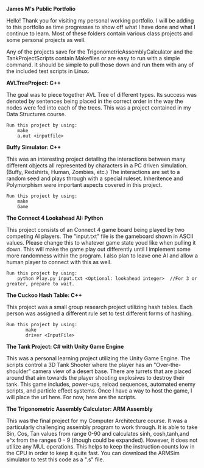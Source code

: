 **James M's Public Portfolio** 

Hello! Thank you for visiting my personal working portfolio. I will be adding to this portfolio as time progresses to show off what I have done and what I continue to learn. Most of these folders contain various class projects and some personal projects as well.

Any of the projects save for the TrigonometricAssemblyCalculator and the TankProjectScripts contain Makefiles or are easy to run with a simple command. It should be simple to pull those down and run them with any of the included test scripts in Linux. 

**AVLTreeProject: C++** 

The goal was to piece together AVL Tree of different types. Its success was denoted by sentences being placed in the correct order in the way the nodes were fed into each of the trees. This was a project contained in my Data Structures course.
    
    Run this project by using:
        make
        a.out <inputfile>
        
 **Buffy Simulator: C++**
 
 This was an interesting project detailing the interactions between many different objects all represented by characters in a PC driven simulation.
(Buffy, Redshirts, Human, Zombies, etc.) The interactions are set to a random seed and plays through with a special ruleset. Inheritence and Polymorphism were important aspects covered in this project.

    Run this project by using:
        make
        Game

**The Connect 4 Lookahead AI: Python**

This project consists of an Connect 4 game board being played by two competing AI players. The "input.txt" file is the gameboard shown in ASCII values. Please change this to whatever game state youd like when pulling it down. This will make the game play out differently until I implement some more randomness within the program. I also plan to leave one AI and allow a human player to connect with this as well. 

    Run this project by using:
        python Play.py input.txt <Optional: lookahead integer>  //For 3 or greater, prepare to wait.

**The Cuckoo Hash Table: C++**

This project was a small group research project utilizing hash tables. Each person was assigned a different rule set to test different forms of hashing. 
 
    Run this project by using:
           make
           driver <InputFile> 
           
 **The Tank Project: C# with Unity Game Engine**

This was a personal learning project utilizing the Unity Game Engine. The scripts control a 3D Tank Shooter where the player has an "Over-the-shoulder" camera view of a desert base. There are turrets that are placed around that aim towards the player shooting explosives to destroy their tank. This game includes, power-ups, reload sequences, automated enemy scripts, and particle effect systems. Once I have a way to host the game, I will place the url here. For now, here are the scripts.
 
 **The Trigonometric Assembly Calculator: ARM Assembly**
 
 This was the final project for my Computer Architecture course. It was a particularly challenging assembly program to work through. It is able to take Sin, Cos, Tan values from range 0-90 and calculates sinh, cosh,tanh,and e^x from the ranges 0 - 9 (though could be expanded). However, it does not utilize any MUL operations. This helps to keep the instruction counts low in the CPU in order to keep it quite fast. You can download the ARMSim simulator to test this code as a ".s" file.
